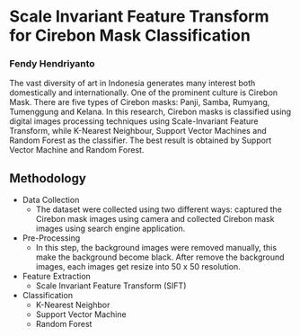 # Scale Invariant Feature Transform for Cirebon Mask Classification
### Fendy Hendriyanto

The vast diversity of art in Indonesia generates many interest both domestically and internationally. One of the prominent culture is Cirebon Mask. There are five types of Cirebon masks: Panji, Samba, Rumyang, Tumenggung and Kelana. In this research, Cirebon masks is classified using digital images processing techniques using Scale-Invariant Feature Transform, while K-Nearest Neighbour, Support Vector Machines and Random Forest as the classifier. The best result is obtained by Support Vector Machine and Random Forest.

## Methodology 
* Data Collection
  * The dataset were collected using two different ways: captured the Cirebon mask images using camera and collected Cirebon mask images    using search engine application.
* Pre-Processing 
  * In this step, the background images were removed manually, this make the background become black. After remove the background images, each images get resize into 50 x 50 resolution.
* Feature Extraction 
  * Scale Invariant Feature Transform (SIFT) 
* Classification
  * K-Nearest Neighbor
  * Support Vector Machine
  * Random Forest
